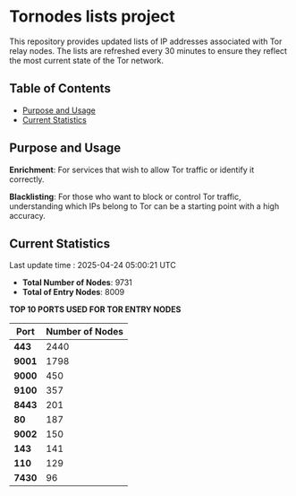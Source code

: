 # Tornodes lists project

This repository provides updated lists of IP addresses associated with Tor relay nodes. The lists are refreshed every 30 minutes to ensure they reflect the most current state of the Tor network.

## Table of Contents

- [Purpose and Usage](#purpose-and-usage)
- [Current Statistics](#current-statistics)


## Purpose and Usage

**Enrichment**: For services that wish to allow Tor traffic or identify it correctly.

**Blacklisting**: For those who want to block or control Tor traffic, understanding which IPs belong to Tor can be a starting point with a high accuracy.

## Current Statistics

Last update time : 2025-04-24 05:00:21 UTC

- **Total Number of Nodes**: 9731
- **Total of Entry Nodes**: 8009

**TOP 10 PORTS USED FOR TOR ENTRY NODES**

| **Port** | **Number of Nodes** |
|------|-----------------|
| **443**   | 2440  |
| **9001**   | 1798  |
| **9000**   | 450  |
| **9100**   | 357  |
| **8443**   | 201  |
| **80**   | 187  |
| **9002**   | 150  |
| **143**   | 141  |
| **110**   | 129  |
| **7430**   | 96  |

